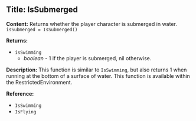 ## Title: IsSubmerged

**Content:**
Returns whether the player character is submerged in water.
`isSubmerged = IsSubmerged()`

**Returns:**
- `isSwimming`
  - *boolean* - 1 if the player is submerged, nil otherwise.

**Description:**
This function is similar to `IsSwimming`, but also returns 1 when running at the bottom of a surface of water.
This function is available within the RestrictedEnvironment.

**Reference:**
- `IsSwimming`
- `IsFlying`